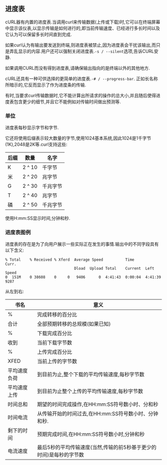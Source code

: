 
## 进度表

cURL器有内置的进度表.当调用curl来传输数据(上传或下载)时,它可以在终端屏幕中显示该仪表,以显示传输是如何进行的,即当前传输速度、已经进行多长时间以及它认为可以保留多长时间直到完成.

如果curl认为有输出要发送到终端,则进度表被禁止,因为进度表会干扰该输出,而只是弄乱显示的内容.用户还可以强制关闭进度表.`-s / --silent`选项,告诉CURL安静.

如果调用CURL而没有得到进度表,请确保输出指向的是终端以外的其他地方.

cURL还具有一种可供选择的更简单的进度表.`-# / --progress-bar`. 正如长名称所暗示的,它反而显示了作为进度条的传输.

有时,当要求curl传输数据时,它不能计算出所请求的操作的总大小,并且随后使得进度表包含更少的细节,并且它不能例如对传输时间做出预测等.

### 单位

进度表每秒显示字节和字节.

它还将使用后缀表示较大数量的字节,使用1024基本系统,因此1024是1千字节(1K),2048是2K等.curl支持这些:

| 后缀  | 数量     | 名字   |
| --- | ------ | ---- |
| K   | 2 ^ 10 | 千字节  |
| 米   | 2 ^ 20 | 兆字节  |
| G   | 2 ^ 30 | 千兆字节 |
| T   | 2 ^ 40 | 兆字节  |
| 磷   | 2 ^ 50 | 千兆字节 |

使用H:mm:SS显示时间,分钟和秒.

### 进度表图例

进度表的存在是为了向用户展示一些实际正在发生的事情.输出中的不同字段具有以下含义:

```
% Total    % Received % Xferd  Average Speed          Time             Curr.
                               Dload  Upload Total    Current  Left    Speed
0  151M    0 38608    0     0   9406      0  4:41:43  0:00:04  4:41:39  9287
```

从左到右:

| 书名     | 意义                                   |
| ------ | ------------------------------------ |
| %      | 完成转移的百分比                             |
| 合计     | 全部预期转移的总规模(如果已知)                     |
| %      | 下载完成百分比                              |
| 收到     | 当前下载字节数                              |
| %      | 上传完成百分比                              |
| XFED   | 当前上传的字节数                             |
| 平均速度负荷 | 到目前为止,整个下载的平均传输速度,每秒字节数              |
| 平均速度上传 | 到目前为止整个上传的平均传输速度,每秒字节数               |
| 时间总和   | 期望的时间完成操作,在HH:mm:SS符号数小时、分和秒         |
| 时间电流   | 从传输开始的时间过去,在HH:mm:SS符号数小时、分钟和秒.      |
| 剩下的时间  | 预期完成时间,在HH:mm:SS符号数小时,分钟和秒           |
| 电流速度   | 最后5秒的平均传输速度(当然,传输的前5秒基于更少的时间)是每秒的字节数 |
